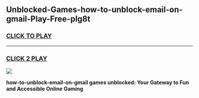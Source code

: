 
## Unblocked-Games-how-to-unblock-email-on-gmail-Play-Free-plg8t
<h3>
<a href="https://premium76.site?title=how-to-unblock-email-on-gmail&ref=21A">CLICK TO PLAY</a></h3>
<hr>

<h3>
<a href="https://premium76.site?title=how-to-unblock-email-on-gmail&ref=21A">CLICK 2 PLAY</a>
  
</h3>

<a href="https://premium76.site?title=how-to-unblock-email-on-gmail&ref=21A"><img src="https://clearcache.store/games.png"></a>


**how-to-unblock-email-on-gmail games unblocked: Your Gateway to Fun and Accessible Online Gaming**
